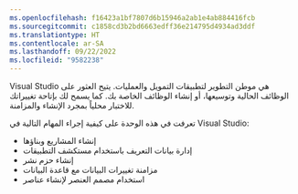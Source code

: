 ```yaml
---
ms.openlocfilehash: f16423a1bf7807d6b15946a2ab1e4ab884416fcb
ms.sourcegitcommit: c1858cd3b2bd6663edff36e214795d4934ad3ddf
ms.translationtype: HT
ms.contentlocale: ar-SA
ms.lasthandoff: 09/22/2022
ms.locfileid: "9582238"
---
```

Visual Studio هي موطن التطوير لتطبيقات التمويل والعمليات. يتيح العثور على الوظائف الحالية وتوسيعها، أو إنشاء الوظائف الخاصة بك. كما يسمح لك بإتاحة تغييراتك للاختبار محلياً بمجرد الإنشاء والمزامنة.

تعرفت في هذه الوحدة على كيفية إجراء المهام التالية في Visual Studio:

-   إنشاء المشاريع وبناؤها
-   إدارة بيانات التعريف باستخدام مستكشف التطبيقات
-   إنشاء حزم نشر
-   مزامنة تغييرات البيانات مع قاعدة البيانات
-   استخدام مصمم العنصر لإنشاء عناصر
